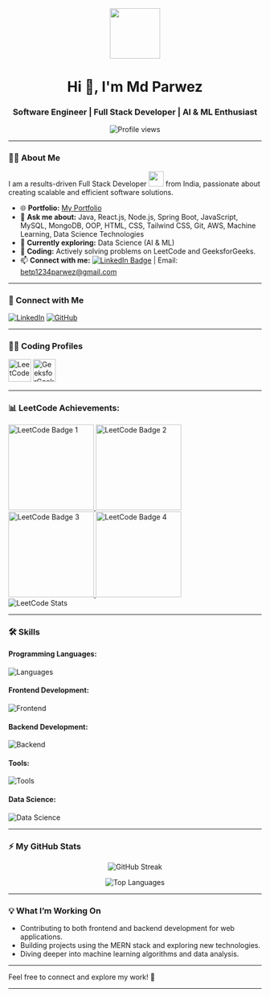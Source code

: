 <div id="header" align="center">
  <img src="https://media.giphy.com/media/M9gbBd9nbDrOTu1Mqx/giphy.gif" width="100"/>
</div>

<h1 align="center">Hi 👋, I'm Md Parwez</h1>
<h3 align="center">Software Engineer | Full Stack Developer | AI & ML Enthusiast</h3>

<p align="center">
  <img src="https://komarev.com/ghpvc/?username=mdparwez&label=Profile%20views&color=0e75b6&style=flat" alt="Profile views"/>
</p>

---

### 👨‍💻 About Me

I am a results-driven Full Stack Developer <img src="https://media.giphy.com/media/WUlplcMpOCEmTGBtBW/giphy.gif" width="30"> from India, passionate about creating scalable and efficient software solutions.

- 🌐 **Portfolio:** [My Portfolio](https://mdparwezportfolio-website.vercel.app/)
- 💬 **Ask me about:** Java, React.js, Node.js, Spring Boot, JavaScript, MySQL, MongoDB, OOP, HTML, CSS, Tailwind CSS, Git, AWS, Machine Learning, Data Science Technologies
- 🌱 **Currently exploring:** Data Science (AI & ML)
- 🚀 **Coding:** Actively solving problems on LeetCode and GeeksforGeeks.
- 📫 **Connect with me:** 
  [![LinkedIn Badge](https://img.shields.io/badge/-parwez-blue?style=flat&logo=Linkedin&logoColor=white)](https://www.linkedin.com/in/md-parwez-3a44871b7/) 
  | Email: betp1234parwez@gmail.com

---

### 🚀 Connect with Me

[![LinkedIn](https://skillicons.dev/icons?i=linkedin)](https://www.linkedin.com/in/md-parwez-3a44871b7)
[![GitHub](https://skillicons.dev/icons?i=github)](https://github.com/MdParwez)

---

### 👨‍💻 Coding Profiles

<div>
  <a href="https://leetcode.com/imparwez/" target="_blank"><img src="https://firebasestorage.googleapis.com/v0/b/storage-2a9f1.appspot.com/o/github-readme-img%2F6.svg?alt=media&token=2e74ad55-57f2-40aa-adff-c46ea7a8b4c5" alt="LeetCode" height="45" width="45"/></a>
  <a href="https://auth.geeksforgeeks.org/user/imparwez/" target="_blank"><img src="https://firebasestorage.googleapis.com/v0/b/storage-2a9f1.appspot.com/o/github-readme-img%2F5.svg?alt=media&token=dcf0a6d1-d72b-4716-b119-5db5e169480c" alt="GeeksforGeeks" height="45" width="45"/></a>
</div>

---

### 📊 LeetCode Achievements:

  <a href="https://leetcode.com/u/imparwez/" target="_blank">
    <img src="https://leetcode.com/static/images/badges/2024/gif/2024-02.gif" alt="LeetCode Badge 1" height="170" width="170" />
    <img src="https://leetcode.com/static/images/badges/2024/gif/2024-03.gif" alt="LeetCode Badge 2" height="170" width="170" />
    <img src="https://assets.leetcode.com/static_assets/marketing/2024-200.gif" alt="LeetCode Badge 3" height="170" width="170" />
    <img src="https://assets.leetcode.com/static_assets/marketing/2024-100.gif" alt="LeetCode Badge 4" height="170" width="170" />
  </a>
</div>

<div>
  <img src="https://leetcard.jacoblin.cool/imparwez?theme=dark&font=Nunito&ext=heatmap" alt="LeetCode Stats" />
</div>

---

### 🛠️ Skills

#### Programming Languages:

![Languages](https://skillicons.dev/icons?i=c,cpp,python,java,kotlin,js)

#### Frontend Development:

![Frontend](https://skillicons.dev/icons?i=html,css,bootstrap,tailwind,js,ts,react,redux,angular,figma)

#### Backend Development:

![Backend](https://skillicons.dev/icons?i=nodejs,express,mongo,mysql,firebase,aws,gcp)

#### Tools:

![Tools](https://skillicons.dev/icons?i=git,github,linux,androidstudio,docker,vscode,idea,md,ps)

#### Data Science:

![Data Science](https://skillicons.dev/icons?i=python,r,tensorflow,pytorch,keras,numpy,pandas,matplotlib,seaborn,scikit-learn)

---

### ⚡ My GitHub Stats

<p align="center">
  <img src="http://github-readme-streak-stats.herokuapp.com?user=MdParwez&theme=dark&background=000000" alt="GitHub Streak"/>
</p>

<p align="center">
  <img src="https://github-readme-stats.vercel.app/api/top-langs/?username=MdParwez&layout=compact&theme=vision-friendly-dark" alt="Top Languages"/>
</p>

---

### 💡 What I’m Working On

- Contributing to both frontend and backend development for web applications.
- Building projects using the MERN stack and exploring new technologies.
- Diving deeper into machine learning algorithms and data analysis.

---

Feel free to connect and explore my work! 🚀

<hr>

